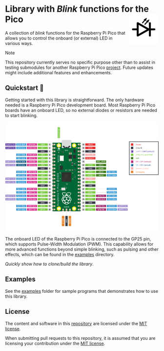 # Library with *Blink* functions for the Pico <img align="right" width="100" height="100" src="images\logo.svg">

A collection of *blink* functions for the Raspberry Pi Pico that allows you to control the onboard (or external) LED in various ways.

> [!NOTE]
> This repository currently serves no specific purpose other than to assist in testing submodules for another Raspberry Pi Pico [project](https://github.com/Googool/unknown). Future updates might include additional features and enhancements.

## Quickstart 🚀

Getting started with this library is straightforward. The only hardware needed is a Raspberry Pi Pico development board. Most Raspberry Pi Pico boards have an onboard LED, so no external diodes or resistors are needed to start blinking.

![Raspberry Pi Pico pinout](images/pico-pinout.png)

The onboard LED of the Raspberry Pi Pico is connected to the GP25 pin, which supports Pulse-Width Modulation (PWM). This capability allows for more advanced functions beyond simple blinking, such as pulsing and other effects, which can be found in the [examples](https://github.com/Googool/pico_blink/tree/main/examples) directory.

*Quickly show how to clone/build the library*.

## Examples

See the [examples](https://github.com/Googool/pico_blink/tree/main/examples) folder for sample programs that demonstrates how to use this library.

## License

The content and software in this [repository](https://github.com/Googool/pico_blink) are licensed under the [MIT license](https://mit-license.org/).

When submitting pull requests to this repository, it is assumed that you are licensing your contribution under the [MIT license](https://mit-license.org/).
